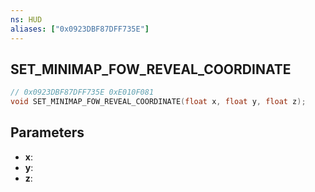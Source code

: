 ```yaml
---
ns: HUD
aliases: ["0x0923DBF87DFF735E"]
---
```

## SET_MINIMAP_FOW_REVEAL_COORDINATE

```c
// 0x0923DBF87DFF735E 0xE010F081
void SET_MINIMAP_FOW_REVEAL_COORDINATE(float x, float y, float z);
```


## Parameters
* **x**: 
* **y**: 
* **z**: 

